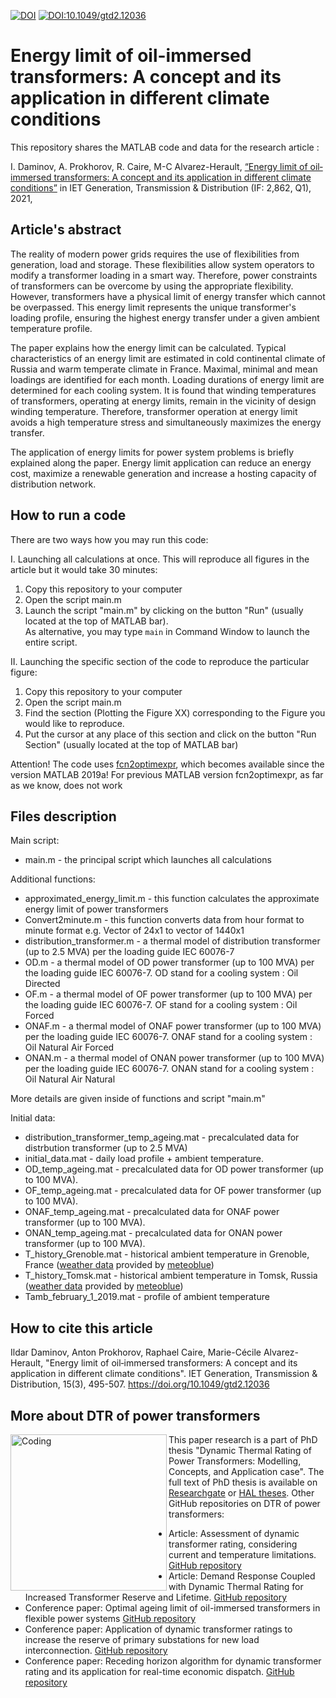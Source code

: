 [![DOI](https://zenodo.org/badge/416073689.svg)](https://zenodo.org/doi/10.5281/zenodo.12510053)
[![DOI:10.1049/gtd2.12036](http://img.shields.io/badge/DOI-10.1049/gtd2.12036-B31B1B.svg)](https://doi.org/10.1049/gtd2.12036)

# Energy limit of oil-immersed transformers: A concept and its application in different climate conditions

This repository shares the MATLAB code and data for the research article :
  
I. Daminov, A. Prokhorov, R. Caire, M-C Alvarez-Herault, [“Energy limit of oil‐immersed transformers: A concept and its application in different climate conditions”](https://doi.org/10.1049/gtd2.12036) in IET Generation, Transmission & Distribution (IF: 2,862, Q1), 2021, 

## Article's abstract
The reality of modern power grids requires the use of flexibilities from generation, load and storage. These flexibilities allow system operators to modify a transformer loading in a smart way. Therefore, power constraints of transformers can be overcome by using the appropriate flexibility. However, transformers have a physical limit of energy transfer which cannot be overpassed. This energy limit represents the unique transformer's loading profile, ensuring the highest energy transfer under a given ambient temperature profile.

The paper explains how the energy limit can be calculated. Typical characteristics of an energy limit are estimated in cold continental climate of Russia and warm temperate climate in France. Maximal, minimal and mean loadings are identified for each month. Loading durations of energy limit are determined for each cooling system. It is found that winding temperatures of transformers, operating at energy limits, remain in the vicinity of design winding temperature. Therefore, transformer operation at energy limit avoids a high temperature stress and simultaneously maximizes the energy transfer.

The application of energy limits for power system problems is briefly explained along the paper. Energy limit application can reduce an energy cost, maximize a renewable generation and increase a hosting capacity of distribution network.

## How to run a code 
There are two ways how you may run this code:
  
I. Launching all calculations at once. This will reproduce all figures in the article but it would take 30 minutes:
1. Copy this repository to your computer 
2. Open the script main.m
3. Launch the script "main.m" by clicking on the button "Run" (usually located at the top of MATLAB bar).\
As alternative, you may type ```main``` 
in Command Window to launch the entire script. 


II. Launching the specific section of the code to reproduce the particular figure: 
1. Copy this repository to your computer 
2. Open the script main.m 
3. Find the section (Plotting the Figure XX) corresponding to the Figure you would like to reproduce. 
4. Put the cursor at any place of this section and click on the button "Run Section" (usually located at the top of MATLAB bar)
  
Attention! The code uses [fcn2optimexpr](https://fr.mathworks.com/help/optim/ug/fcn2optimexpr.html), which becomes available since the version MATLAB 2019a! For previous MATLAB version fcn2optimexpr, as far as we know, does not work

## Files description
Main script:
* main.m - the principal script which launches all calculations
  
Additional functions: 
* approximated_energy_limit.m - this function calculates the approximate energy limit of power transformers
* Convert2minute.m - this function converts data from hour format to minute format e.g. Vector of 24x1 to vector of 1440x1
* distribution_transformer.m - a thermal model of distribution transformer (up to 2.5 MVA) per the loading guide IEC 60076-7
* OD.m - a thermal model of OD power transformer (up to 100 MVA) per the loading guide IEC 60076-7. OD stand for a cooling system : Oil Directed
* OF.m - a thermal model of OF power transformer (up to 100 MVA) per the loading guide IEC 60076-7. OF stand for a cooling system : Oil Forced
* ONAF.m - a thermal model of ONAF power transformer (up to 100 MVA) per the loading guide IEC 60076-7. ONAF stand for a cooling system : Oil Natural Air Forced
* ONAN.m - a thermal model of ONAN power transformer (up to 100 MVA) per the loading guide IEC 60076-7. ONAN stand for a cooling system : Oil Natural Air Natural
  
More details are given inside of functions and script "main.m"

Initial data:
* distribution_transformer_temp_ageing.mat - precalculated data for distrbution transformer (up to 2.5 MVA)
* initial_data.mat - daily load profile + ambient temperature.
* OD_temp_ageing.mat - precalculated data for OD power transformer (up to 100 MVA).  
* OF_temp_ageing.mat - precalculated data for OF power transformer (up to 100 MVA).  
* ONAF_temp_ageing.mat - precalculated data for ONAF power transformer (up to 100 MVA).  
* ONAN_temp_ageing.mat - precalculated data for ONAN power transformer (up to 100 MVA).  
* T_history_Grenoble.mat - historical ambient temperature in Grenoble, France ([weather data](https://www.meteoblue.com/en/historyplus) provided by [meteoblue](https://www.meteoblue.com/))
* T_history_Tomsk.mat - historical ambient temperature in Tomsk, Russia ([weather data](https://www.meteoblue.com/en/historyplus) provided by [meteoblue](https://www.meteoblue.com/))
* Tamb_february_1_2019.mat - profile of ambient temperature 

## How to cite this article 
Ildar Daminov, Anton Prokhorov, Raphael Caire, Marie-Cécile Alvarez-Herault, "Energy limit of oil‐immersed transformers: A concept and its application in different climate conditions". IET Generation, Transmission & Distribution, 15(3), 495-507.  https://doi.org/10.1049/gtd2.12036 

## More about DTR of power transformers 
<img align="left" alt="Coding" width="250" src="https://sun9-19.userapi.com/impg/3dcwjraHJPNgrxtWv7gEjZTQkvv5T0BttTDwVg/e9rt2Xs8Y5A.jpg?size=763x1080&quality=95&sign=7c57483971f31f7009fbcdce5aafd97e&type=album">This paper research is a part of PhD thesis "Dynamic Thermal Rating of Power Transformers: Modelling, Concepts, and Application case". The full text of PhD thesis is available on [Researchgate](https://www.researchgate.net/publication/363383515_Dynamic_Thermal_Rating_of_Power_Transformers_Modelling_Concepts_and_Application_case) or [HAL theses](https://tel.archives-ouvertes.fr/tel-03772184). Other GitHub repositories on DTR of power transformers:
* Article: Assessment of dynamic transformer rating, considering current and temperature limitations. [GitHub repository](https://github.com/Ildar-Daminov/Assessment_Dynamic_Thermal_Rating_of_Transformers)
* Article: Demand Response Coupled with Dynamic Thermal Rating for Increased Transformer Reserve and Lifetime. [GitHub repository](https://github.com/Ildar-Daminov/Demand-response-coupled-with-DTR-of-transformers)
* Conference paper: Optimal ageing limit of oil-immersed transformers in flexible power systems [GitHub repository](https://github.com/Ildar-Daminov/MATLAB-code-for-CIRED-paper)
* Conference paper: Application of dynamic transformer ratings to increase the reserve of primary substations for new load interconnection. [GitHub repository](https://github.com/Ildar-Daminov/Reserve-capacity-of-transformer-for-load-connection)
* Conference paper: Receding horizon algorithm for dynamic transformer rating and its application for real-time economic dispatch. [GitHub repository](https://github.com/Ildar-Daminov/Receding-horizon-algorithm-for-dynamic-transformer-rating)

